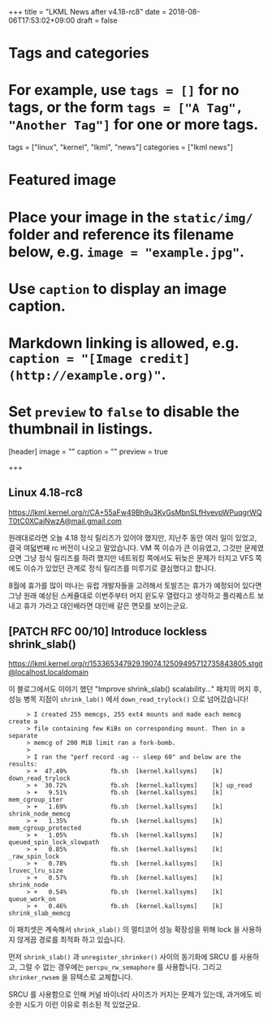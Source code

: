 +++
title = "LKML News after v4.18-rc8"
date = 2018-08-06T17:53:02+09:00
draft = false

# Tags and categories
# For example, use `tags = []` for no tags, or the form `tags = ["A Tag", "Another Tag"]` for one or more tags.
tags = ["linux", "kernel", "lkml", "news"]
categories = ["lkml news"]

# Featured image
# Place your image in the `static/img/` folder and reference its filename below, e.g. `image = "example.jpg"`.
# Use `caption` to display an image caption.
#   Markdown linking is allowed, e.g. `caption = "[Image credit](http://example.org)"`.
# Set `preview` to `false` to disable the thumbnail in listings.
[header]
image = ""
caption = ""
preview = true

+++

Linux 4.18-rc8
--------------

https://lkml.kernel.org/r/CA+55aFw49Bh9u3KvGsMbnSLfHvevpWPuqgrWQT0tC0XCajNwzA@mail.gmail.com

원래대로라면 오늘 4.18 정식 릴리즈가 있어야 했지만, 지난주 동안 여러 일이
있었고, 결국 여덟번째 rc 버전이 나오고 말았습니다.  VM 쪽 이슈가 큰 이유였고,
그것만 문제였으면 그냥 정식 릴리즈를 하려 했지만 네트워킹 쪽에서도 뒤늦은
문제가 터지고 VFS 쪽에도 이슈가 있었던 관계로 정식 릴리즈를 미루기로 결심했다고
합니다.

8월에 휴가를 많이 떠나는 유럽 개발자들을 고려해서 토발즈는 휴가가 예정되어
있다면 그냥 원래 예상된 스케쥴대로 이번주부터 머지 윈도우 열렸다고 생각하고
풀리퀘스트 보내고 휴가 가라고 대인배라면 대인배 같은 면모를 보이는군요.


[PATCH RFC 00/10] Introduce lockless shrink_slab()
--------------------------------------------------

https://lkml.kernel.org/r/153365347929.19074.12509495712735843805.stgit@localhost.localdomain

이 블로그에서도 이야기 했던 "Improve shrink_slab() scalability..." 패치의 머지
후, 성능 병목 지점이 `shrink_lab()` 에서 `down_read_trylock()` 으로
넘어갔습니다!

```
     > I created 255 memcgs, 255 ext4 mounts and made each memcg create a
     > file containing few KiBs on corresponding mount. Then in a separate
     > memcg of 200 MiB limit ran a fork-bomb.
     >
     > I ran the "perf record -ag -- sleep 60" and below are the results:
     > +  47.49%            fb.sh  [kernel.kallsyms]    [k] down_read_trylock
     > +  30.72%            fb.sh  [kernel.kallsyms]    [k] up_read
     > +   9.51%            fb.sh  [kernel.kallsyms]    [k] mem_cgroup_iter
     > +   1.69%            fb.sh  [kernel.kallsyms]    [k] shrink_node_memcg
     > +   1.35%            fb.sh  [kernel.kallsyms]    [k] mem_cgroup_protected
     > +   1.05%            fb.sh  [kernel.kallsyms]    [k] queued_spin_lock_slowpath
     > +   0.85%            fb.sh  [kernel.kallsyms]    [k] _raw_spin_lock
     > +   0.78%            fb.sh  [kernel.kallsyms]    [k] lruvec_lru_size
     > +   0.57%            fb.sh  [kernel.kallsyms]    [k] shrink_node
     > +   0.54%            fb.sh  [kernel.kallsyms]    [k] queue_work_on
     > +   0.46%            fb.sh  [kernel.kallsyms]    [k] shrink_slab_memcg
```

이 패치셋은 계속해서 `shrink_slab()` 의 멀티코어 성능 확장성을 위해 lock 을
사용하지 않게끔 경로를 최적화 하고 있습니다.

먼저 `shrink_slab()` 과 `unregister_shrinker()` 사이의 동기화에 SRCU 를
사용하고, 그럴 수 없는 경우에는 `percpu_rw_semaphore` 를 사용합니다.  그리고
`shrinker_rwsem` 을 뮤텍스로 교체합니다.  

SRCU 를 사용함으로 인해 커널 바이너리 사이즈가 커지는 문제가 있는데, 과거에도
비슷한 시도가 이런 이유로 취소된 적 있었군요.
